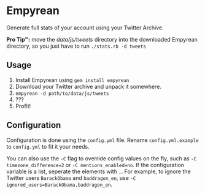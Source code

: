 # Empyrean

Generate full stats of your account using your Twitter Archive.

**Pro Tip™:** move the *data/js/tweets* directory into the downloaded
Empyrean directory, so you just have to run `./stats.rb -d tweets`

## Usage

1. Install Empyrean using `gem install empyrean`
1. Download your Twitter archive and unpack it somewhere.
2. `empyrean -d path/to/data/js/tweets`
3. ???
4. Profit!

## Configuration

Configuration is done using the `config.yml` file.  Rename
`config.yml.example` to `config.yml` to fit it your needs.

You can also use the `-C` flag to override config values on the fly, such as
`-C timezone_difference=2` or `-C mentions_enabled=no`.  If the configuration
variable is a list, seperate the elements with `,`.  For example, to ignore
the Twitter users `BarackObama` and `baddragon_en`, use
`-C ignored_users=BarackObama,baddragon_en`.

